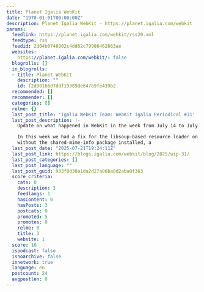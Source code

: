 ```yaml
---
title: Planet Igalia WebKit
date: "1970-01-01T00:00:00Z"
description: Planet Igalia WebKit - https://planet.igalia.com/webkit
params:
  feedlink: https://planet.igalia.com/webkit/rss20.xml
  feedtype: rss
  feedid: 2d04b0746902c4dd62c79986462663ae
  websites:
    https://planet.igalia.com/webkit/: false
  blogrolls: []
  in_blogrolls:
  - title: Planet WebKit
    description: ""
    id: f2d90166d7ddf19389de647b9fe439b2
  recommended: []
  recommender: []
  categories: []
  relme: {}
  last_post_title: 'Igalia WebKit Team: WebKit Igalia Periodical #31'
  last_post_description: |-
    Update on what happened in WebKit in the week from July 14 to July 21.

    In this week we had a fix for the libsoup-based resource loader on platforms
    without the shared-mime-info package installed, a
  last_post_date: "2025-07-21T19:24:11Z"
  last_post_link: https://blogs.igalia.com/webkit/blog/2025/wip-31/
  last_post_categories: []
  last_post_language: ""
  last_post_guid: 933f0d30a1da2d27a86ba8d2aba0f363
  score_criteria:
    cats: 0
    description: 3
    feedlangs: 1
    hasContent: 0
    hasPosts: 3
    postcats: 0
    promoted: 5
    promotes: 0
    relme: 0
    title: 3
    website: 1
  score: 16
  ispodcast: false
  isnoarchive: false
  innetwork: true
  language: en
  postcount: 24
  avgpostlen: 0
---
```

